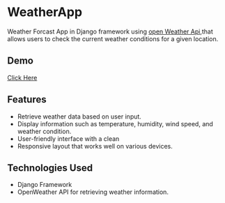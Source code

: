 # WeatherApp

Weather Forcast App in Django framework using [open Weather Api](https://openweathermap.org),that allows users to check the current weather conditions for a given location.

## Demo
[Click Here](http://weatherapp.rizad.me/)
## Features

- Retrieve weather data based on user input.
- Display information such as temperature, humidity, wind speed, and weather condition.
- User-friendly interface with a clean
- Responsive layout that works well on various devices.

## Technologies Used

- Django Framework
- OpenWeather API for retrieving weather information.


